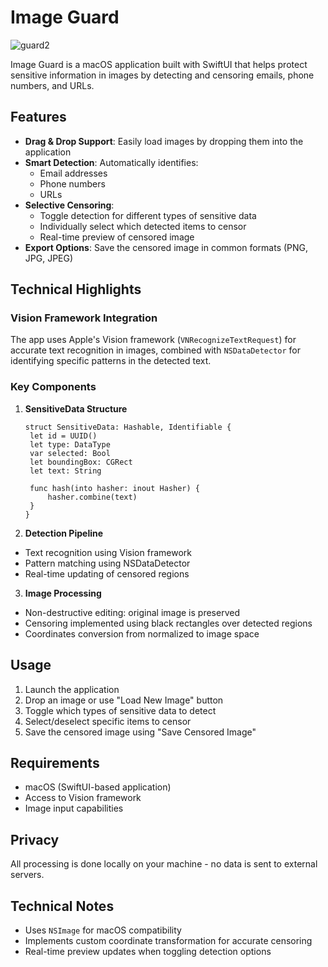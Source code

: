 # Image Guard

![guard2](https://github.com/user-attachments/assets/f47ed26a-b623-4b19-a299-f589b1424695)

Image Guard is a macOS application built with SwiftUI that helps protect sensitive information in images by detecting and censoring emails, phone numbers, and URLs.

## Features

- **Drag & Drop Support**: Easily load images by dropping them into the application
- **Smart Detection**: Automatically identifies:
  - Email addresses
  - Phone numbers
  - URLs
- **Selective Censoring**: 
  - Toggle detection for different types of sensitive data
  - Individually select which detected items to censor
  - Real-time preview of censored image
- **Export Options**: Save the censored image in common formats (PNG, JPG, JPEG)

## Technical Highlights

### Vision Framework Integration
The app uses Apple's Vision framework (`VNRecognizeTextRequest`) for accurate text recognition in images, combined with `NSDataDetector` for identifying specific patterns in the detected text.

### Key Components

1. **SensitiveData Structure**
   ```
   struct SensitiveData: Hashable, Identifiable {
    let id = UUID()
    let type: DataType
    var selected: Bool
    let boundingBox: CGRect
    let text: String
    
    func hash(into hasher: inout Hasher) {
        hasher.combine(text)
    }
   }

2. **Detection Pipeline**
- Text recognition using Vision framework
- Pattern matching using NSDataDetector
- Real-time updating of censored regions

3. **Image Processing**
- Non-destructive editing: original image is preserved
- Censoring implemented using black rectangles over detected regions
- Coordinates conversion from normalized to image space

## Usage

1. Launch the application
2. Drop an image or use "Load New Image" button
3. Toggle which types of sensitive data to detect
4. Select/deselect specific items to censor
5. Save the censored image using "Save Censored Image"

## Requirements

- macOS (SwiftUI-based application)
- Access to Vision framework
- Image input capabilities

## Privacy

All processing is done locally on your machine - no data is sent to external servers.

## Technical Notes

- Uses `NSImage` for macOS compatibility
- Implements custom coordinate transformation for accurate censoring
- Real-time preview updates when toggling detection options
